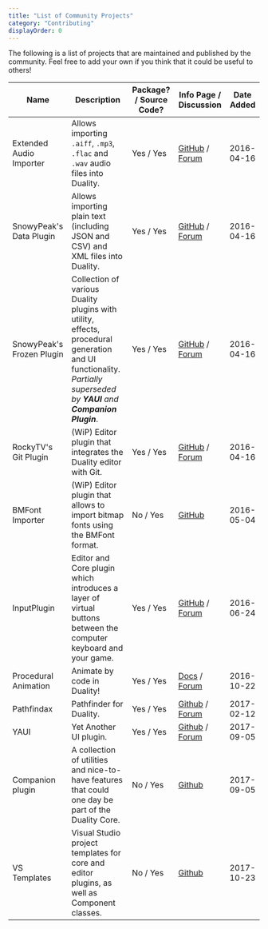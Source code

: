 ```yaml
---
title: "List of Community Projects"
category: "Contributing"
displayOrder: 0
---
```


The following is a list of projects that are maintained and published by the community. Feel free to add your own if you think that it could be useful to others!

Name | Description | Package? / Source Code? | Info Page / Discussion | Date Added
-----|-------------|-------------------------|------------------------|-----------
Extended Audio Importer | Allows importing `.aiff`, `.mp3`, `.flac` and `.wav` audio files into Duality. | Yes / Yes | [GitHub](https://github.com/importjingles/ExtendedAudioImporter) / [Forum](http://forum.adamslair.net/viewtopic.php?f=18&t=644) | 2016-04-16
SnowyPeak's Data Plugin | Allows importing plain text (including JSON and CSV) and XML  files into Duality. | Yes / Yes | [GitHub](https://github.com/SirePi/duality-data) / [Forum](http://forum.adamslair.net/viewtopic.php?f=18&t=292) | 2016-04-16
SnowyPeak's Frozen Plugin | Collection of various Duality plugins with utility, effects, procedural generation and UI functionality. _Partially superseded by **YAUI** and **Companion Plugin**_. | Yes / Yes | [GitHub](https://github.com/SirePi/duality-frozen) / [Forum](http://forum.adamslair.net/viewtopic.php?f=18&t=319) | 2016-04-16
RockyTV's Git Plugin | (WiP) Editor plugin that integrates the Duality editor with Git. | Yes / Yes | [GitHub](https://github.com/RockyTV/duality-git) / [Forum](http://forum.adamslair.net/viewtopic.php?f=18&t=450) | 2016-04-16
BMFont Importer | (WiP) Editor plugin that allows to import bitmap fonts using the BMFont format. | No / Yes | [GitHub](https://github.com/mika76/duality-bitmapfont-importer) | 2016-05-04
InputPlugin | Editor and Core plugin which introduces a layer of virtual buttons between the computer keyboard and your game. | Yes / Yes | [GitHub](https://github.com/mfep/Duality.InputPlugin) / [Forum](http://forum.adamslair.net/viewtopic.php?f=18&t=832) | 2016-06-24
Procedural Animation | Animate by code in Duality! | Yes / Yes | [Docs](https://github.com/mfep/Duality.ProceduralAnimation/blob/master/README.md) / [Forum](http://forum.adamslair.net/viewtopic.php?f=18&t=970) | 2016-10-22
Pathfindax | Pathfinder for Duality. | Yes / Yes | [Github](https://github.com/Barsonax/Pathfindax) / [Forum](http://forum.adamslair.net/viewtopic.php?f=18&t=1061) | 2017-02-12
YAUI | Yet Another UI plugin. | Yes / Yes | [Github](https://github.com/SirePi/duality-ui) / [Forum](https://forum.adamslair.net/viewtopic.php?f=18&t=940) | 2017-09-05
Companion plugin | A collection of utilities and nice-to-have features that could one day be part of the Duality Core. | No / Yes | [Github](https://github.com/AdamsLair/duality-companion) | 2017-09-05
VS Templates | Visual Studio project templates for core and editor plugins, as well as Component classes. | No / Yes | [Github](https://github.com/Barsonax/DualityVSExtension) | 2017-10-23